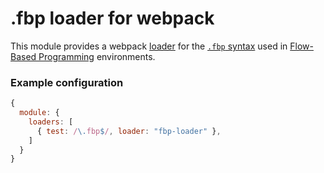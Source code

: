 .fbp loader for webpack
=======================

This module provides a webpack [loader](http://webpack.github.io/docs/using-loaders.html) for the [`.fbp` syntax](https://github.com/flowbased/fbp) used in [Flow-Based Programming](https://en.wikipedia.org/wiki/Flow-based_programming) environments.

### Example configuration

``` javascript
{
  module: {
    loaders: [
      { test: /\.fbp$/, loader: "fbp-loader" },
    ]
  }
}
```
